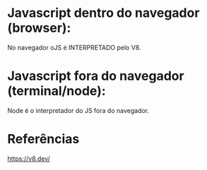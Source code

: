 # Javascript dentro do navegador (browser):

No navegador oJS é INTERPRETADO pelo V8.

# Javascript fora do navegador (terminal/node):

Node é o interpretador do JS fora do navegador.

# Referências

<https://v8.dev/>
